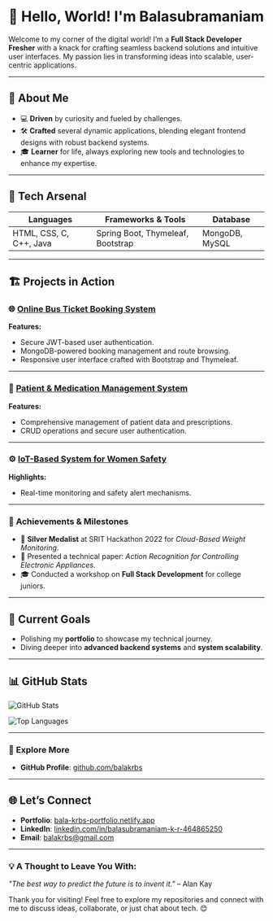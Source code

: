 # 👋 Hello, World! I'm Balasubramaniam

Welcome to my corner of the digital world! I’m a **Full Stack Developer Fresher** with a knack for crafting seamless backend solutions and intuitive user interfaces. My passion lies in transforming ideas into scalable, user-centric applications.

---

## 🌟 **About Me**
- 💻 **Driven** by curiosity and fueled by challenges.
- 🛠️ **Crafted** several dynamic applications, blending elegant frontend designs with robust backend systems.
- 🎓 **Learner** for life, always exploring new tools and technologies to enhance my expertise.

---

## 🚀 **Tech Arsenal**
| **Languages**        | **Frameworks & Tools**          | **Database**          |
|-----------------------|----------------------------------|-----------------------|
| HTML, CSS, C, C++, Java | Spring Boot, Thymeleaf, Bootstrap | MongoDB, MySQL        |

---

## 🏗️ **Projects in Action**
### 🌐 [Online Bus Ticket Booking System](https://github.com/balakrbs/online-bus-ticket-booking-system)
**Features:**
- Secure JWT-based user authentication.
- MongoDB-powered booking management and route browsing.
- Responsive user interface crafted with Bootstrap and Thymeleaf.

---

### 🏥 [Patient & Medication Management System](https://github.com/balakrbs/Patient-medication-management.git)
**Features:**
- Comprehensive management of patient data and prescriptions.
- CRUD operations and secure user authentication.

---

### ⚙️ [IoT-Based System for Women Safety](https://github.com/balakrbs/-IoT-based-Women-safety-system.git)
**Highlights:**
- Real-time monitoring and safety alert mechanisms.

---

### 🏅 **Achievements & Milestones**
- 🥈 **Silver Medalist** at SRIT Hackathon 2022 for *Cloud-Based Weight Monitoring*.
- 📝 Presented a technical paper: *Action Recognition for Controlling Electronic Appliances*.
- 🎓 Conducted a workshop on **Full Stack Development** for college juniors.

---

## 🌱 **Current Goals**
- Polishing my **portfolio** to showcase my technical journey.
- Diving deeper into **advanced backend systems** and **system scalability**.

---

## 📊 **GitHub Stats**

![GitHub Stats](https://github-readme-stats.vercel.app/api?username=balakrbs&show_icons=true&theme=radical)

![Top Languages](https://github-readme-stats.vercel.app/api/top-langs/?username=balakrbs&layout=compact&theme=radical)

---

### 🌟 **Explore More**
- **GitHub Profile**: [github.com/balakrbs](https://github.com/balakrbs)

---

## 🌐 **Let’s Connect**
- **Portfolio**: [bala-krbs-portfolio.netlify.app](https://bala-krbs-portfolio.netlify.app/)
- **LinkedIn**: [linkedin.com/in/balasubramaniam-k-r-464865250](https://www.linkedin.com/in/balasubramaniam-k-r-464865250/)
- **Email**: [balakrbs@gmail.com](mailto:balakrbs@gmail.com)

---

### 💡 **A Thought to Leave You With:**
*"The best way to predict the future is to invent it."* – Alan Kay

Thank you for visiting! Feel free to explore my repositories and connect with me to discuss ideas, collaborate, or just chat about tech. 😊
